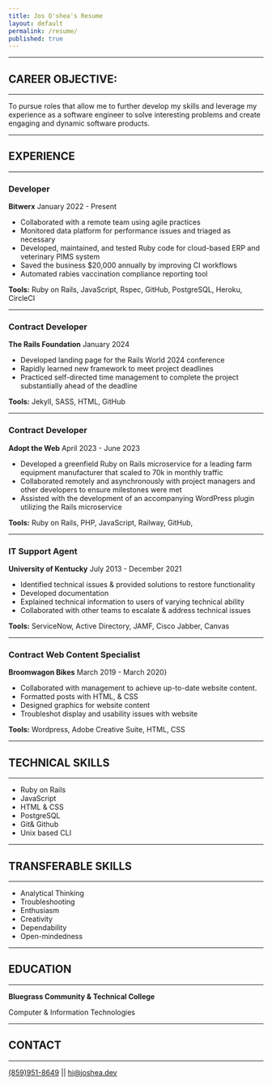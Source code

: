```yaml
---
title: Jos O'shea's Resume
layout: default
permalink: /resume/
published: true
---
```


---

## CAREER OBJECTIVE:
---

To pursue roles that allow me to further develop my skills and leverage my experience as a software engineer to solve interesting problems and create engaging and dynamic software products.

---

## EXPERIENCE
---
### Developer

**Bitwerx**
January 2022 - Present

- Collaborated with a remote team using agile practices
- Monitored data platform for performance issues and triaged as necessary
- Developed, maintained, and tested Ruby code for cloud-based ERP and veterinary PIMS system
- Saved the business $20,000 annually by improving CI workflows
- Automated rabies vaccination compliance reporting tool

**Tools:** Ruby on Rails, JavaScript, Rspec, GitHub, PostgreSQL, Heroku, CircleCI

---

### Contract Developer

**The Rails Foundation**
January 2024

- Developed landing page for the Rails World 2024 conference
- Rapidly learned new framework to meet project deadlines
- Practiced self-directed time management to complete the project substantially ahead of the deadline

**Tools:** JekylI, SASS, HTML, GitHub

---

### Contract Developer

**Adopt the Web**
April 2023 - June 2023

- Developed a greenfield Ruby on Rails microservice for a leading farm equipment manufacturer that scaled to 70k in monthly traffic
- Collaborated remotely and asynchronously with project managers and other developers to ensure milestones were met
- Assisted with the development of an accompanying WordPress plugin utilizing the Rails microservice

**Tools:** Ruby on Rails, PHP, JavaScript, Railway, GitHub,

---

### IT Support Agent

**University of Kentucky**
July 2013 - December 2021

- Identified technical issues & provided solutions to restore functionality
- Developed documentation
- Explained technical information to users of varying technical ability
- Collaborated with other teams to escalate & address technical issues

**Tools:** ServiceNow, Active Directory, JAMF, Cisco Jabber, Canvas

---

### Contract Web Content Specialist

**Broomwagon Bikes**
March 2019 - March 2020}

- Collaborated with management to achieve up-to-date website content.
- Formatted posts with HTML, & CSS
- Designed graphics for website content
- Troubleshot display and usability issues with website

**Tools:** Wordpress, Adobe Creative Suite, HTML, CSS

---
## TECHNICAL SKILLS
---
- Ruby on Rails
- JavaScript
- HTML & CSS
- PostgreSQL
- Git& Github
- Unix based CLI

---
## TRANSFERABLE SKILLS
---
- Analytical Thinking
- Troubleshooting
- Enthusiasm
- Creativity
- Dependability
- Open-mindedness

---
## EDUCATION
---
**Bluegrass Community & Technical College**

Computer & Information Technologies

---

## CONTACT
---
[(859)951-8649](tel:(859)951-8649) || [hi@joshea.dev](mailto:hi@joshea.dev)


